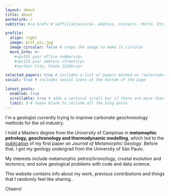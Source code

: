 ```yaml
---
layout: about
title: about
permalink: /
subtitle: #<a href='#'>Affiliations</a>. Address. Contacts. Motto. Etc.

profile:
  align: right
  image: prof_pic.jpg
  image_circular: false # crops the image to make it circular
  more_info: #>
    #<p>555 your office number</p>
    #<p>123 your address street</p>
    #<p>Your City, State 12345</p>

selected_papers: true # includes a list of papers marked as "selected={true}"
social: true # includes social icons at the bottom of the page

latest_posts:
  enabled: true
  scrollable: true # adds a vertical scroll bar if there are more than 3 new posts items
  limit: 3 # leave blank to include all the blog posts
---
```


I'm a geologist currently trying to improve carbonate geochronology methods for the oil industry.

I hold a Masters degree from the University of Campinas in **metamophic petrology, geochronology and thermodynamic modelling**, which led to the [publication](https://onlinelibrary.wiley.com/doi/10.1111/jmg.70007) of my first paper on _Journal of Metamorphic Geology_. Before that, I got my geology undergrad from the University of São Paulo.

My interests include metamorphic petro(chrono)logy, crustal evolution and tectonics; and solve geological problems with code and data science.

This website contains info about my work, previous contributions and things that I randomly feel like sharing..

Cheers!
